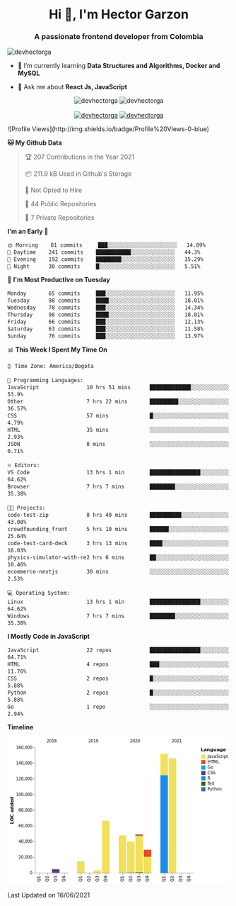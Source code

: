 <h1 align="center">Hi 👋, I'm Hector Garzon</h1>
<h3 align="center">A passionate frontend developer from Colombia</h3>

<p align="left"> <img src="https://komarev.com/ghpvc/?username=devhectorga" alt="devhectorga" /> </p>

- 🌱 I’m currently learning **Data Structures and Algorithms, Docker and MySQL**

- 💬 Ask me about **React Js, JavaScript**

<p align="center"> <img src="https://github-readme-stats.vercel.app/api?username=devhectorga&count_private=true&show_icons=true" alt="devhectorga" /> <img src="https://github-readme-stats.vercel.app/api/top-langs/?username=devhectorga&layout=compact" alt="devhectorga" /></p>

<p align="center">
<a href="https://twitter.com/devhectorga" target="blank"><img align="center" src="https://cdn.jsdelivr.net/npm/simple-icons@3.0.1/icons/twitter.svg" alt="devhectorga" height="20" width="20" /></a>
<a href="https://linkedin.com/in/devhectorga" target="blank"><img align="center" src="https://cdn.jsdelivr.net/npm/simple-icons@3.0.1/icons/linkedin.svg" alt="devhectorga" height="20" width="20" /></a>
</p>
<!--START_SECTION:waka-->
![Profile Views](http://img.shields.io/badge/Profile%20Views-0-blue)

**🐱 My Github Data** 

> 🏆 207 Contributions in the Year 2021
 > 
> 📦 211.9 kB Used in Github's Storage 
 > 
> 🚫 Not Opted to Hire
 > 
> 📜 44 Public Repositories 
 > 
> 🔑 7 Private Repositories  
 > 
**I'm an Early 🐤** 

```text
🌞 Morning    81 commits     ███░░░░░░░░░░░░░░░░░░░░░░   14.89% 
🌆 Daytime    241 commits    ███████████░░░░░░░░░░░░░░   44.3% 
🌃 Evening    192 commits    ████████░░░░░░░░░░░░░░░░░   35.29% 
🌙 Night      30 commits     █░░░░░░░░░░░░░░░░░░░░░░░░   5.51%

```
📅 **I'm Most Productive on Tuesday** 

```text
Monday       65 commits     ███░░░░░░░░░░░░░░░░░░░░░░   11.95% 
Tuesday      98 commits     ████░░░░░░░░░░░░░░░░░░░░░   18.01% 
Wednesday    78 commits     ███░░░░░░░░░░░░░░░░░░░░░░   14.34% 
Thursday     98 commits     ████░░░░░░░░░░░░░░░░░░░░░   18.01% 
Friday       66 commits     ███░░░░░░░░░░░░░░░░░░░░░░   12.13% 
Saturday     63 commits     ███░░░░░░░░░░░░░░░░░░░░░░   11.58% 
Sunday       76 commits     ███░░░░░░░░░░░░░░░░░░░░░░   13.97%

```


📊 **This Week I Spent My Time On** 

```text
⌚︎ Time Zone: America/Bogota

💬 Programming Languages: 
JavaScript               10 hrs 51 mins      █████████████░░░░░░░░░░░░   53.9% 
Other                    7 hrs 22 mins       █████████░░░░░░░░░░░░░░░░   36.57% 
CSS                      57 mins             █░░░░░░░░░░░░░░░░░░░░░░░░   4.79% 
HTML                     35 mins             ░░░░░░░░░░░░░░░░░░░░░░░░░   2.93% 
JSON                     8 mins              ░░░░░░░░░░░░░░░░░░░░░░░░░   0.71%

🔥 Editors: 
VS Code                  13 hrs 1 min        ████████████████░░░░░░░░░   64.62% 
Browser                  7 hrs 7 mins        ████████░░░░░░░░░░░░░░░░░   35.38%

🐱‍💻 Projects: 
code-test-zip            8 hrs 40 mins       ██████████░░░░░░░░░░░░░░░   43.08% 
crowdfounding_front      5 hrs 10 mins       ██████░░░░░░░░░░░░░░░░░░░   25.64% 
code-test-card-deck      3 hrs 13 mins       ████░░░░░░░░░░░░░░░░░░░░░   16.03% 
physics-simulator-with-re2 hrs 6 mins        ██░░░░░░░░░░░░░░░░░░░░░░░   10.46% 
ecommerce-nextjs         30 mins             ░░░░░░░░░░░░░░░░░░░░░░░░░   2.53%

💻 Operating System: 
Linux                    13 hrs 1 min        ████████████████░░░░░░░░░   64.62% 
Windows                  7 hrs 7 mins        ████████░░░░░░░░░░░░░░░░░   35.38%

```

**I Mostly Code in JavaScript** 

```text
JavaScript               22 repos            ████████████████░░░░░░░░░   64.71% 
HTML                     4 repos             ███░░░░░░░░░░░░░░░░░░░░░░   11.76% 
CSS                      2 repos             █░░░░░░░░░░░░░░░░░░░░░░░░   5.88% 
Python                   2 repos             █░░░░░░░░░░░░░░░░░░░░░░░░   5.88% 
Go                       1 repo              ░░░░░░░░░░░░░░░░░░░░░░░░░   2.94%

```


**Timeline**

![Chart not found](https://raw.githubusercontent.com/devHectorGa/devHectorGa/master/charts/bar_graph.png) 


 Last Updated on 16/06/2021
<!--END_SECTION:waka-->

